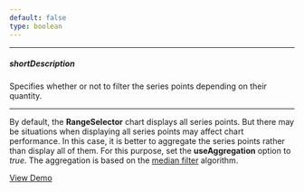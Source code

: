 ```yaml
---
default: false
type: boolean
---
```

---
##### shortDescription
Specifies whether or not to filter the series points depending on their quantity.

---
By default, the **RangeSelector** chart displays all series points. But there may be situations when displaying all series points may affect chart performance. In this case, it is better to aggregate the series points rather than display all of them. For this purpose, set the **useAggregation** option to *true*. The aggregation is based on the [median filter](https://en.wikipedia.org/wiki/Median_filter) algorithm.

<a href="http://js.devexpress.com/Demos/WidgetsGallery/#demo/chartschartsadvancedfeaturesresamplepoint/" class="button orange small fix-width-155" style="margin-right: 20px;" target="_blank">View Demo</a>